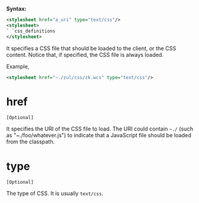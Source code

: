 **Syntax:**

```xml
<stylesheet href="a_uri" type="text/css"/>  
<stylesheet>  
` `css_definitions  
</stylesheet>
```

It specifies a CSS file that should be loaded to the client, or the CSS
content. Notice that, if specified, the CSS file is always loaded.

Example,

```xml
<stylesheet href="~./zul/css/zk.wcs" type="text/css"/>
```

# href

`[Optional]`

It specifies the URI of the CSS file to load. The URI could contain
`~./` (such as "~./foo/whatever.js") to indicate that a JavaScript file
should be loaded from the classpath.

# type

`[Optional]`

The type of CSS. It is usually `text/css`.
